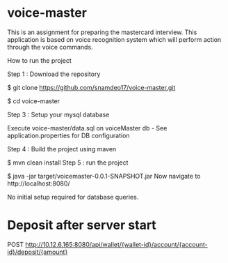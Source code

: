 # voice-master
This is an assignment for preparing the mastercard interview. This application is based on voice recognition system which will perform action through the voice commands.

How to run the project

Step 1 : Download the repository

$ git clone https://github.com/snamdeo17/voice-master.git

$ cd voice-master

Step 3 : Setup your mysql database

Execute voice-master/data.sql on voiceMaster db - See application.properties for DB configuration

Step 4 : Build the project using maven

$ mvn clean install
Step 5 : run the project

$ java -jar target/voicemaster-0.0.1-SNAPSHOT.jar
Now navigate to http://localhost:8080/

No initial setup required for database queries.

# Deposit after server start
POST http://10.12.6.165:8080/api/wallet/{wallet-id}/account/{account-id}/deposit/{amount}



